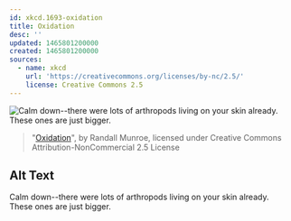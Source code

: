```yaml
---
id: xkcd.1693-oxidation
title: Oxidation
desc: ''
updated: 1465801200000
created: 1465801200000
sources:
  - name: xkcd
    url: 'https://creativecommons.org/licenses/by-nc/2.5/'
    license: Creative Commons 2.5
---
```

![Calm down--there were lots of arthropods living on your skin already. These ones are just bigger.](https://imgs.xkcd.com/comics/oxidation.png)
> "[Oxidation](https://xkcd.com/1693/)", by Randall Munroe, licensed under Creative Commons Attribution-NonCommercial 2.5 License

## Alt Text
Calm down--there were lots of arthropods living on your skin already. These ones are just bigger.
